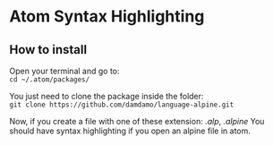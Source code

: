 # Atom Syntax Highlighting

## How to install

Open your terminal and go to:  
 `cd ~/.atom/packages/`

You just need to clone the package inside the folder:  
`git clone https://github.com/damdamo/language-alpine.git`

Now, if you create a file with one of these extension: *.alp*, *.alpine*
You should have syntax highlighting if you open an alpine file in atom. 

